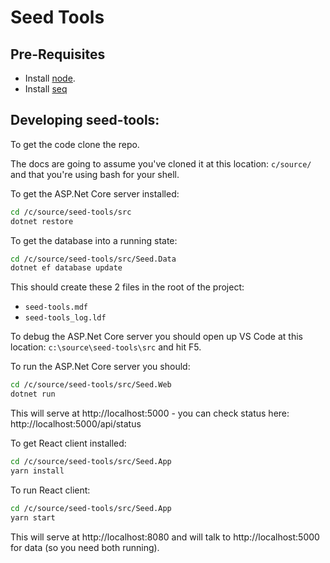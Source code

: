 # Seed Tools

## Pre-Requisites

- Install [node](https://nodejs.org/en/).
- Install [seq](https://getseq.net/)

## Developing seed-tools:

To get the code clone the repo.

The docs are going to assume you've cloned it at this location: `c/source/` and that you're using bash for your shell.

To get the ASP.Net Core server installed:

```sh
cd /c/source/seed-tools/src
dotnet restore
```

To get the database into a running state:

```sh
cd /c/source/seed-tools/src/Seed.Data
dotnet ef database update
```

This should create these 2 files in the root of the project:

- `seed-tools.mdf`
- `seed-tools_log.ldf`

To debug the ASP.Net Core server you should open up VS Code at this location: `c:\source\seed-tools\src` and hit F5.  

To run the ASP.Net Core server you should:


```sh
cd /c/source/seed-tools/src/Seed.Web
dotnet run
```

This will serve at http://localhost:5000 - you can check status here: http://localhost:5000/api/status

To get React client installed:

```sh
cd /c/source/seed-tools/src/Seed.App
yarn install
```

To run React client:

```sh
cd /c/source/seed-tools/src/Seed.App
yarn start
```

This will serve at http://localhost:8080 and will talk to http://localhost:5000 for data (so you need both running).
